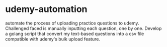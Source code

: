 # udemy-automation
automate the process of uploading practice questions to udemy. Challenged faced is manually inputting each question, one by one. Develop a golang script that convert my text-based questions into a csv file compatible with udemy's bulk upload feature.

